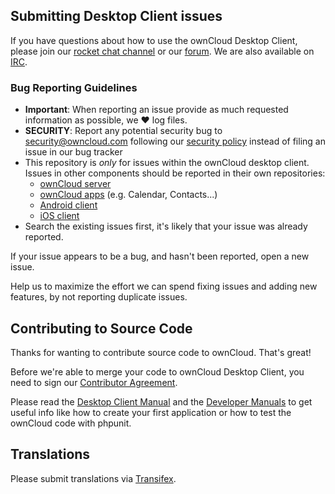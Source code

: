 ## Submitting Desktop Client issues

If you have questions about how to use the ownCloud Desktop Client, please
join our [rocket chat channel][rocketchat] or our [forum][forum].
We are also available on [IRC][irc].

### Bug Reporting Guidelines
* __Important__: When reporting an issue provide as much requested information as possible, we :heart: log files.
* __SECURITY__: Report any potential security bug to security@owncloud.com following our [security policy](https://owncloud.com/security/) instead of filing an issue in our bug tracker
* This repository is *only* for issues within the ownCloud desktop client. 
  Issues in other components should be reported in their own repositories: 
  - [ownCloud server](https://github.com/owncloud/core/issues)
  - [ownCloud apps](https://github.com/owncloud/apps/issues) (e.g. Calendar,
    Contacts...)
  - [Android client](https://github.com/owncloud/android/issues)
  - [iOS client](https://github.com/owncloud/ios-issues/issues)
* Search the existing issues first, it's likely that your issue was already
  reported.

If your issue appears to be a bug, and hasn't been reported, open a new issue.

Help us to maximize the effort we can spend fixing issues and adding new
features, by not reporting duplicate issues.

[rocketchat]: https://talk.owncloud.com/channel/desktop
[forum]: https://central.owncloud.org/
[irc]: https://web.libera.chat/?channels=#owncloud

## Contributing to Source Code

Thanks for wanting to contribute source code to ownCloud. That's great!

Before we're able to merge your code to ownCloud Desktop Client, you need to sign
our [Contributor Agreement][agreement].

Please read the [Desktop Client Manual][desktopman] and the [Developer
Manuals][devmanual] to get useful info like how to create your first
application or how to test the ownCloud code with phpunit.

[agreement]: https://owncloud.com/contribute/join-the-development/contributor-agreement/
[devmanual]: https://doc.owncloud.com/desktop/latest/appendices/building.html
[desktopman]: https://doc.owncloud.com/desktop

## Translations
Please submit translations via [Transifex][transifex].

[transifex]: https://www.transifex.com/projects/p/owncloud/

